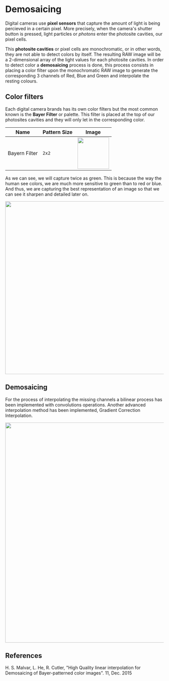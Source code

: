 # Demosaicing
Digital cameras use **pixel sensors** that capture the amount of light is being percieved in a certain pixel. More precisely, when the camera's shutter button is pressed, light particles or *photons* enter the photosite cavities, our pixel cells.

This **photosite cavities** or pixel cells are monochromatic, or in other words, they are not able to detect colors by itself. The resulting RAW image will be a 2-dimensional array of the light values for each photosite cavities. In order to detect color a **demosaicing** process is done, this process consists in placing a color filter upon the monochromatic RAW image to generate the corresponding 3 channels of Red, Blue and Green and interpolate the resting colours.

## Color filters

Each digital camera brands has its own color filters but the most common known is the **Bayer Filter** or palette. This filter is placed at the top of our photosites cavities and they will only let in the corresponding color.

| Name | Pattern Size | Image |
|-----|-----|-----|
| Bayern Filter | `2x2` | <img width=100 src="https://user-images.githubusercontent.com/57730982/205482603-bec095d1-8325-4d75-9e25-347f35940523.png"/> |

As we can see, we will capture twice as green. This is because the way the human see colors, we are much more sensitive to green than to red or blue. And thus, we are capturing the best representation of an image so that we can see it sharpen and detailed later on.

<p align="center">
    <img width=550 src="https://user-images.githubusercontent.com/57730982/205903954-9288f297-1b51-41f8-9994-b98e47bcba69.png" />
</p>


## Demosaicing

For the process of interpolating the missing channels a bilinear process has been implemented with convolutions operations. Another advanced interpolation method has been implemented, Gradient Correction Interpolation.

<p align="center">
    <img width=700 src="https://user-images.githubusercontent.com/57730982/206854868-f6530127-d4a6-4071-bfed-89f0e91b70e0.png" />
</p>

## References

H. S. Malvar, L. He, R. Cutler, "High Quality linear interpolation for Demosaicing of Bayer-patterned color images". 11, Dec. 2015
